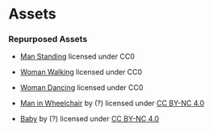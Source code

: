 # Assets

### Repurposed Assets
- [Man Standing](https://svgsilh.com/image/2791740.html) licensed under CC0

- [Woman Walking](https://www.publicdomainpictures.net/en/view-image.php?image=281700&picture=walking-woman-silhouette) licensed under CC0

- [Woman Dancing](https://pxhere.com/en/photo/1451273) licensed under CC0

- [Man in Wheelchair](http://pngimg.com/download/79917) by (?) licensed under [CC BY-NC 4.0](https://creativecommons.org/licenses/by-nc/4.0/)

- [Baby](http://pngimg.com/download/51749) by (?) licensed under [CC BY-NC 4.0](https://creativecommons.org/licenses/by-nc/4.0/)



